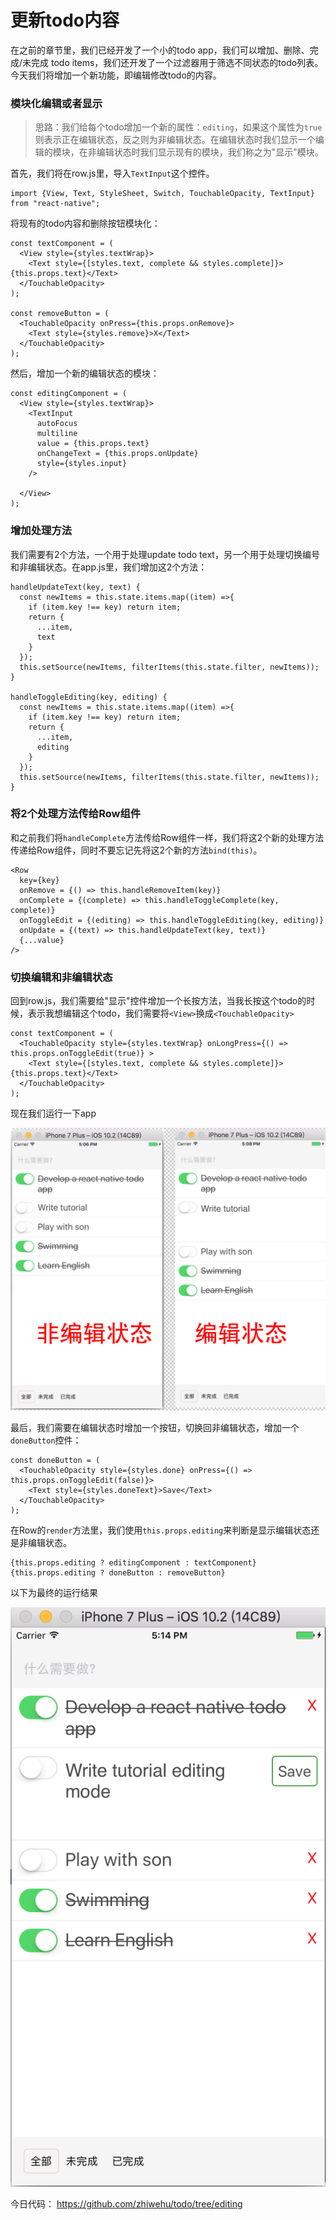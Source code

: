 # 更新todo内容

在之前的章节里，我们已经开发了一个小的todo app，我们可以增加、删除、完成/未完成 todo items，我们还开发了一个过滤器用于筛选不同状态的todo列表。今天我们将增加一个新功能，即编辑修改todo的内容。

### 模块化编辑或者显示

> 思路：我们给每个todo增加一个新的属性：`editing`，如果这个属性为`true`则表示正在编辑状态，反之则为非编辑状态。在编辑状态时我们显示一个编辑的模块，在非编辑状态时我们显示现有的模块，我们称之为"显示"模块。

首先，我们将在row.js里，导入`TextInput`这个控件。

```
import {View, Text, StyleSheet, Switch, TouchableOpacity, TextInput} from "react-native";
```

将现有的todo内容和删除按钮模块化：

```
const textComponent = (
  <View style={styles.textWrap}>
    <Text style={[styles.text, complete && styles.complete]}>{this.props.text}</Text>
  </TouchableOpacity>
);

const removeButton = (
  <TouchableOpacity onPress={this.props.onRemove}>
    <Text style={styles.remove}>X</Text>
  </TouchableOpacity>
);
```

然后，增加一个新的编辑状态的模块：

```
const editingComponent = (
  <View style={styles.textWrap}>
    <TextInput
      autoFocus
      multiline
      value = {this.props.text}
      onChangeText = {this.props.onUpdate}
      style={styles.input}
    />

  </View>
);
```

### 增加处理方法

我们需要有2个方法，一个用于处理update todo text，另一个用于处理切换编号和非编辑状态。在app.js里，我们增加这2个方法：

```
handleUpdateText(key, text) {
  const newItems = this.state.items.map((item) =>{
    if (item.key !== key) return item;
    return {
      ...item,
      text
    }
  });
  this.setSource(newItems, filterItems(this.state.filter, newItems));
}

handleToggleEditing(key, editing) {
  const newItems = this.state.items.map((item) =>{
    if (item.key !== key) return item;
    return {
      ...item,
      editing
    }
  });
  this.setSource(newItems, filterItems(this.state.filter, newItems));
}
```

### 将2个处理方法传给Row组件

和之前我们将`handleComplete`方法传给Row组件一样，我们将这2个新的处理方法传递给Row组件，同时不要忘记先将这2个新的方法`bind(this)`。

```
<Row
  key={key}
  onRemove = {() => this.handleRemoveItem(key)}
  onComplete = {(complete) => this.handleToggleComplete(key, complete)}
  onToggleEdit = {(editing) => this.handleToggleEditing(key, editing)}
  onUpdate = {(text) => this.handleUpdateText(key, text)}
  {...value}
/>
```

### 切换编辑和非编辑状态

回到row.js，我们需要给"显示"控件增加一个长按方法，当我长按这个todo的时候，表示我想编辑这个todo，我们需要将`<View>`换成`<TouchableOpacity>`

```
const textComponent = (
  <TouchableOpacity style={styles.textWrap} onLongPress={() => this.props.onToggleEdit(true)} >
    <Text style={[styles.text, complete && styles.complete]}>{this.props.text}</Text>
  </TouchableOpacity>
);
```

现在我们运行一下app

![](/assets/editingstatus.png)

最后，我们需要在编辑状态时增加一个按钮，切换回非编辑状态，增加一个`doneButton`控件：

```
const doneButton = (
  <TouchableOpacity style={styles.done} onPress={() => this.props.onToggleEdit(false)}>
    <Text style={styles.doneText}>Save</Text>
  </TouchableOpacity>
);
```

在Row的`render`方法里，我们使用`this.props.editing`来判断是显示编辑状态还是非编辑状态。

```
{this.props.editing ? editingComponent : textComponent}
{this.props.editing ? doneButton : removeButton}
```

以下为最终的运行结果

![](/assets/editingstatus2.png)

今日代码：
https://github.com/zhiwehu/todo/tree/editing
